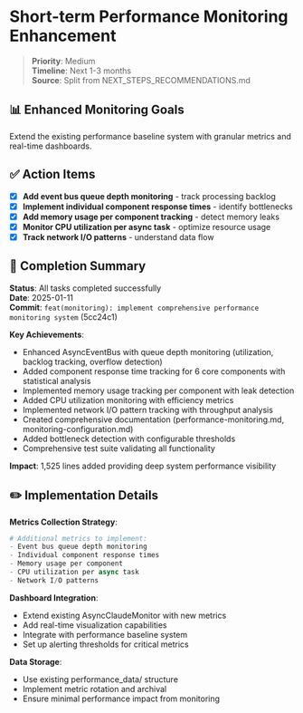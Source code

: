 # Short-term Performance Monitoring Enhancement

> **Priority**: Medium  
> **Timeline**: Next 1-3 months  
> **Source**: Split from NEXT_STEPS_RECOMMENDATIONS.md

## 📊 Enhanced Monitoring Goals

Extend the existing performance baseline system with granular metrics and real-time dashboards.

## ✅ Action Items

- [x] **Add event bus queue depth monitoring** - track processing backlog
- [x] **Implement individual component response times** - identify bottlenecks
- [x] **Add memory usage per component tracking** - detect memory leaks
- [x] **Monitor CPU utilization per async task** - optimize resource usage
- [x] **Track network I/O patterns** - understand data flow

## 🎉 Completion Summary

**Status**: All tasks completed successfully  
**Date**: 2025-01-11  
**Commit**: `feat(monitoring): implement comprehensive performance monitoring system` (5cc24c1)

**Key Achievements**:
- Enhanced AsyncEventBus with queue depth monitoring (utilization, backlog tracking, overflow detection)
- Added component response time tracking for 6 core components with statistical analysis
- Implemented memory usage tracking per component with leak detection
- Added CPU utilization monitoring with efficiency metrics
- Implemented network I/O pattern tracking with throughput analysis
- Created comprehensive documentation (performance-monitoring.md, monitoring-configuration.md)
- Added bottleneck detection with configurable thresholds
- Comprehensive test suite validating all functionality

**Impact**: 1,525 lines added providing deep system performance visibility

## ✏️ Implementation Details

**Metrics Collection Strategy**:
```python
# Additional metrics to implement:
- Event bus queue depth monitoring
- Individual component response times  
- Memory usage per component
- CPU utilization per async task
- Network I/O patterns
```

**Dashboard Integration**:
- Extend existing AsyncClaudeMonitor with new metrics
- Add real-time visualization capabilities
- Integrate with performance baseline system
- Set up alerting thresholds for critical metrics

**Data Storage**:
- Use existing performance_data/ structure
- Implement metric rotation and archival
- Ensure minimal performance impact from monitoring